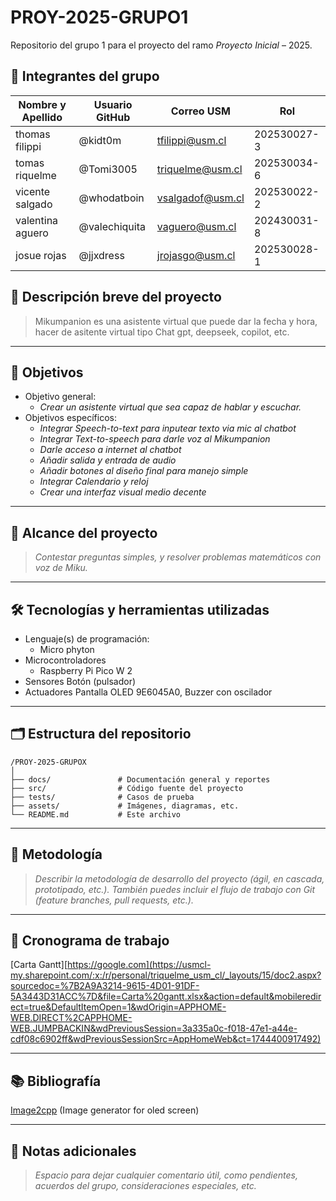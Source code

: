 # PROY-2025-GRUPO1

Repositorio del grupo 1 para el proyecto del ramo *Proyecto Inicial* – 2025.

## 👥 Integrantes del grupo

| Nombre y Apellido | Usuario GitHub     | Correo USM               | Rol          |
| ----------------- | --------------     | ------------------------ | ------------ |
| thomas filippi    | @kidt0m            | tfilippi@usm.cl          | 202530027-3  |
| tomas riquelme    | @Tomi3005          | triquelme@usm.cl         | 202530034-6  |
| vicente salgado   | @whodatboin        | vsalgadof@usm.cl         | 202530022-2  |
| valentina aguero  | @valechiquita      | vaguero@usm.cl           | 202430031-8  |
| josue rojas       | @jjxdress          | jrojasgo@usm.cl          | 202530028-1  |


## 📝 Descripción breve del proyecto

> Mikumpanion es una asistente virtual que puede dar la fecha y hora, hacer de asitente virtual tipo Chat gpt, deepseek, copilot, etc.

---

## 🎯 Objetivos

- Objetivo general:
  - *Crear un asistente virtual que sea capaz de hablar y escuchar.*
- Objetivos específicos:
  - *Integrar Speech-to-text para inputear texto via mic al chatbot* 
  - *Integrar Text-to-speech para darle voz al Mikumpanion*
  - *Darle acceso a internet al chatbot*
  - *Añadir salida y entrada de audio*
  - *Añadir botones al diseño final para manejo simple*
  - *Integrar Calendario y reloj*
  - *Crear una interfaz visual medio decente*
---

## 🧩 Alcance del proyecto

> *Contestar preguntas simples, y resolver problemas matemáticos con voz de Miku.*

---

## 🛠️ Tecnologías y herramientas utilizadas

- Lenguaje(s) de programación:
  - Micro phyton
- Microcontroladores
  - Raspberry Pi Pico W 2
- Sensores
Botón (pulsador)
- Actuadores
  Pantalla OLED 9E6045A0, Buzzer con oscilador 
---

## 🗂️ Estructura del repositorio

```
/PROY-2025-GRUPOX
│
├── docs/               # Documentación general y reportes
├── src/                # Código fuente del proyecto
├── tests/              # Casos de prueba
├── assets/             # Imágenes, diagramas, etc.
└── README.md           # Este archivo
```

---

## 🧪 Metodología

> *Describir la metodología de desarrollo del proyecto (ágil, en cascada, prototipado, etc.). También puedes incluir el flujo de trabajo con Git (feature branches, pull requests, etc.).*

---

## 📅 Cronograma de trabajo


[Carta Gantt][https://google.com](https://usmcl-my.sharepoint.com/:x:/r/personal/triquelme_usm_cl/_layouts/15/doc2.aspx?sourcedoc=%7B2A9A3214-9615-4D01-91DF-5A3443D31ACC%7D&file=Carta%20gantt.xlsx&action=default&mobileredirect=true&DefaultItemOpen=1&wdOrigin=APPHOME-WEB.DIRECT%2CAPPHOME-WEB.JUMPBACKIN&wdPreviousSession=3a335a0c-f018-47e1-a44e-cdf08c6902ff&wdPreviousSessionSrc=AppHomeWeb&ct=1744400917492)

---

## 📚 Bibliografía

[Image2cpp](https://javl.github.io/image2cpp/) (Image generator for oled screen)

---

## 📌 Notas adicionales

> *Espacio para dejar cualquier comentario útil, como pendientes, acuerdos del grupo, consideraciones especiales, etc.*
